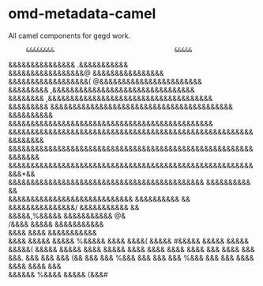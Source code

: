 # omd-metadata-camel

All camel components for gegd work.

                                                                                
         &&&&&&&&                                  &&&&&                        
  &&&&&&&&&&&&&&&                              .&&&&&&&&&&&                     
 &&&&&&&&&&&&&&&&&@                          &&&&&&&&&&&&&&&&                   
 &&&&&&&&&&&&&&&&&&(                   @&&&&&&&&&&&&&&&&&&&&&&&                 
           &&&&&&&&&              ,&&&&&&&&&&&&&&&&&&&&&&&&&&&&&&&&             
            &&&&&&&&            ,&&&&&&&&&&&&&&&&&&&&&&&&&&&&&&&&&&&&&          
            &&&&&&&&&          &&&&&&&&&&&&&&&&&&&&&&&&&&&&&&&&&&&&&&&&&        
             &&&&&&&&&&     &&&&&&&&&&&&&&&&&&&&&&&&&&&&&&&&&&&&&&&&&&&&&&      
             &&&&&&&&&&&&&&&&&&&&&&&&&&&&&&&&&&&&&&&&&&&&&&&&&&&&&&&&&&&&&&&    
              &&&&&&&&&&&&&&&&&&&&&&&&&&&&&&&&&&&&&&&&&&&&&&&&&&&&&&&&&&&&&&    
                &&&&&&&&&&&&&&&&&&&&&&&&&&&&&&&&&&&&&&&&&&&&&&&&&&&&&&&&&&*&&   
                   &&&&&&&&&&&&&&&&&&&&&&&&&&&&&&&&&&&&&&&&&&&& &&&&&&&&&& &&   
                                &&&&&&&&&&&&&&&&&&&&&&&&&&&&    &&&&&&&&&& &&   
                                  &&&&&&&&&&&&&&&/             &&&&&&&&&&& &&   
                                  &&&&&,%&&&&&                  &&&&&&&&&&& @&  
                                  /&&&&  &&&&&                   &&&&&&&&&&&    
                                   &&&&   &&&&                    &&&&&&&&&&&   
                                   &&&&   &&&&&                    &&&&& %&&&&& 
                                   &&&&    &&&&(                   &&&&&  #&&&&&
                                   &&&&&   &&&&&                   &&&&&(  &&&&&
                                   &&&&&    &&&&                   &&&&&    &&&&
                                   &&&&     &&&&                   &&&&     &&& 
                                   &&&&      &&&                  &&&.      &&& 
                                   &&&       &&&                 (&&        &&& 
                                   &&&       %&&&               &&&         &&& 
                                   &&&       %&&&              &&&          &&& 
                                  &&&&       &&&&            &&&&          &&&  
                               &&&&&&      %&&&&           &&&&&         (&&&#
